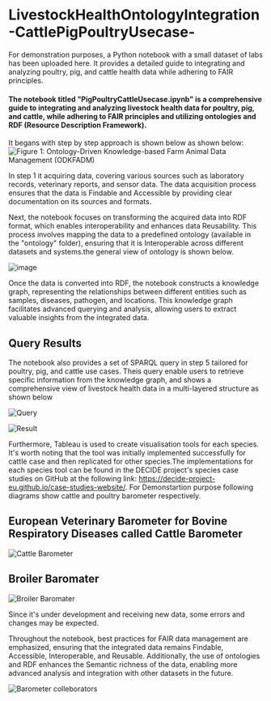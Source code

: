 # LivestockHealthOntologyIntegration-CattlePigPoultryUsecase-
For demonstration purposes, a Python notebook with a small dataset of labs has been uploaded here. It provides a detailed guide to integrating and analyzing poultry, pig, and cattle health data while adhering to FAIR principles.

#### The notebook titled "PigPoultryCattleUsecase.ipynb" is a comprehensive guide to integrating and analyzing livestock health data for poultry, pig, and cattle, while adhering to FAIR principles and utilizing ontologies and RDF (Resource Description Framework).

It begans with step by step approach is shown below as shown below:
![Figure 1: Ontology-Driven Knowledge-based Farm Animal Data Management (ODKFADM)](https://github.com/decide-project-eu/LivestockHealthOntologyIntegration-CattlePigPoultryUsecase-/assets/126476000/39035ac5-9406-4ba3-b305-05bde51a2d7e)


In step 1 it acquiring data, covering various sources such as laboratory records, veterinary reports, and sensor data. The data acquisition process ensures that the data is Findable and Accessible by providing clear documentation on its sources and formats.

Next, the notebook focuses on transforming the acquired data into RDF format, which enables interoperability and enhances data Reusability. This process involves mapping the data to a predefined ontology (available in the "ontology" folder), ensuring that it is Interoperable across different datasets and systems.the general view of ontology is shown below.

![image](https://github.com/decide-project-eu/LivestockHealthOntologyIntegration-CattlePigPoultryUsecase-/assets/126476000/a172c45e-449f-4f3e-83c5-a90414b8db4c)



Once the data is converted into RDF, the notebook constructs a knowledge graph, representing the relationships between different entities such as samples, diseases, pathogen, and locations. This knowledge graph facilitates advanced querying and analysis, allowing users to extract valuable insights from the integrated data.

## Query Results

The notebook also provides a set of SPARQL query in step 5 tailored for poultry, pig, and cattle use cases. Theis query enable users to retrieve specific information from the knowledge graph, and shows a comprehensive view of livestock health data in a multi-layered structure as shown below

![Query](https://github.com/decide-project-eu/LivestockHealthOntologyIntegration-CattlePigPoultryUsecase-/assets/126476000/0ed960e3-d393-49bd-8acb-2b3072f0763c)

![Result](https://github.com/decide-project-eu/LivestockHealthOntologyIntegration-CattlePigPoultryUsecase-/assets/126476000/e5e96cc3-4d7c-4993-a3f3-ee9954e67f9d)


Furthermore, Tableau is used to create visualisation tools for each species. It's worth noting that the tool was initially implemented successfully for cattle case and then replicated for other species.The implementations for each species tool can be found in the DECIDE project's species case studies on GitHub at the following link: https://decide-project-eu.github.io/case-studies-website/. For Demonstartion purpose following diagrams show cattle and poultry barometer respectively.
## European Veterinary Barometer for Bovine Respiratory Diseases called Cattle Barometer

![Cattle Barometer](https://github.com/decide-project-eu/LivestockHealthOntologyIntegration-CattlePigPoultryUsecase-/assets/126476000/8ed20c0b-2619-4f22-b56b-97c0a52fd5be)

## Broiler Baromater

![Broiler Baromater](https://github.com/decide-project-eu/LivestockHealthOntologyIntegration-CattlePigPoultryUsecase-/assets/126476000/9b6ba778-9f7d-4334-aad1-af8ce9f5e0c6)

Since it's under development and receiving new data, some errors and changes may be expected.


Throughout the notebook, best practices for FAIR data management are emphasized, ensuring that the integrated data remains Findable, Accessible, Interoperable, and Reusable. Additionally, the use of ontologies and RDF enhances the Semantic richness of the data, enabling more advanced analysis and integration with other datasets in the future.

![Barometer colleborators](https://github.com/decide-project-eu/LivestockHealthOntologyIntegration-CattlePigPoultryUsecase-/assets/126476000/11ab0e61-37af-49ed-b492-b9eaab30a09d)





